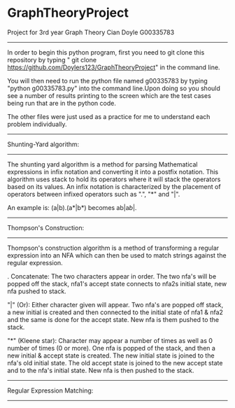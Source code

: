 # GraphTheoryProject
Project for 3rd year Graph Theory
Cian Doyle
G00335783
____________________________________________________________________________________________________________________

In order to begin this python program, first you need to git clone this repository by typing " git clone https://github.com/Doylers123/GraphTheoryProject" in the command line.

You will then need to run the python file named g00335783 by typing "python g00335783.py" into the command line.Upon doing so you should see a number of results printing to the screen which are the test cases being run that are in the python code.

The other files were just used as a practice for me to understand each problem individually.

____________________________________________________________________________________________________________________
Shunting-Yard algorithm:
____________________________________________________________________________________________________________________

The shunting yard algorithm is a method for parsing Mathematical expressions in infix notation and converting it into a postfix notation. This algorithm uses stack to hold its operators where it will stack the operators based on its values. An infix notation is characterized by the placement of operators between infixed operators such as ".", "*" and "|".

An example is: (a|b).(a*|b*) becomes ab|a*b*|.

____________________________________________________________________________________________________________________
Thompson's Construction:
____________________________________________________________________________________________________________________

Thompson's construction algorithm is a method of transforming a regular expression into an NFA which can then be used to match strings against the regular expression.

. Concatenate:
The two characters appear in order. The two nfa's will be popped off the stack, nfa1's accept state connects to nfa2s initial state, new nfa pushed to stack.

"|" (Or):
Either character given will appear.
Two nfa's are popped off stack, a new initial is created and then connected to the initial state of nfa1 & nfa2 and the same is done for the accept state. New nfa is them pushed to the stack.

"*" (Kleene star):
Character may appear a number of times as well as 0 number of times (0 or more).
One nfa is popped of the stack, and then a new initial & accept state is created. The new initial state is joined to the nfa's old initial state. The old accept state is joined to the new accept state and to the nfa's initial state. New nfa is then pushed to the stack.

____________________________________________________________________________________________________________________
Regular Expression Matching: 
____________________________________________________________________________________________________________________

